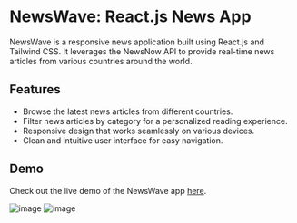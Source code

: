 # NewsWave: React.js News App

NewsWave is a responsive news application built using React.js and Tailwind CSS. It leverages the NewsNow API to provide real-time news articles from various countries around the world.

## Features

- Browse the latest news articles from different countries.
- Filter news articles by category for a personalized reading experience.
- Responsive design that works seamlessly on various devices.
- Clean and intuitive user interface for easy navigation.

## Demo

Check out the live demo of the NewsWave app [here](https://newswave-free.vercel.app).

![image](https://github.com/Ritishshelke007/React-news-app/assets/89585029/d63dee11-d0e5-4dce-91da-67c18958cf91)
![image](https://github.com/Ritishshelke007/React-news-app/assets/89585029/71d6100b-37ef-4207-98e7-9273aec71aec)


